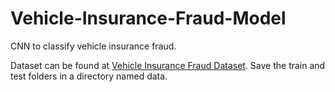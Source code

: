 # Vehicle-Insurance-Fraud-Model
CNN to classify vehicle insurance fraud.

Dataset can be found at [Vehicle Insurance Fraud Dataset](https://www.kaggle.com/datasets/gauravduttakiit/vehicle-insurance-fraud-classification/data). Save the train and test folders in a directory named data.
